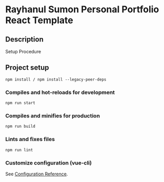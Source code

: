 # Rayhanul Sumon Personal Portfolio React Template

## Description

Setup Procedure 
 
## Project setup

```
npm install / npm install --legacy-peer-deps 
``` 

### Compiles and hot-reloads for development

```
npm run start   
```   

### Compiles and minifies for production

``` 
npm run build   
```  
 
### Lints and fixes files  

```
npm run lint
```

### Customize configuration (vue-cli)

See [Configuration Reference](https://cli.vuejs.org/config/).
